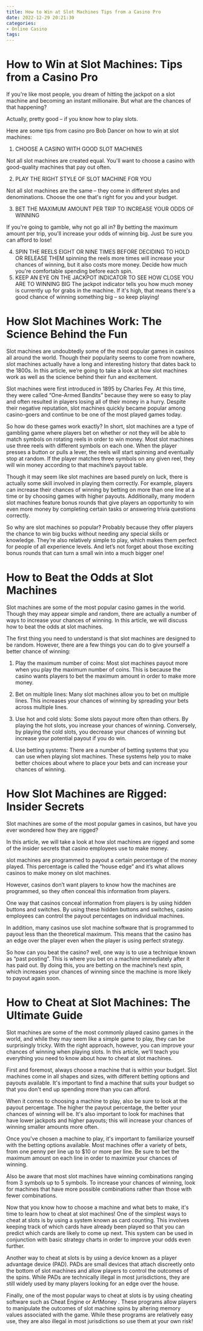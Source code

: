 ```yaml
---
title: How to Win at Slot Machines Tips from a Casino Pro
date: 2022-12-29 20:21:30
categories:
- Online Casino
tags:
---
```



#  How to Win at Slot Machines: Tips from a Casino Pro

If you're like most people, you dream of hitting the jackpot on a slot machine and becoming an instant millionaire. But what are the chances of that happening?

Actually, pretty good – if you know how to play slots.

Here are some tips from casino pro Bob Dancer on how to win at slot machines:

1. CHOOSE A CASINO WITH GOOD SLOT MACHINES

Not all slot machines are created equal. You'll want to choose a casino with good-quality machines that pay out often.

2. PLAY THE RIGHT STYLE OF SLOT MACHINE FOR YOU

Not all slot machines are the same – they come in different styles and denominations. Choose the one that's right for you and your budget.

3. BET THE MAXIMUM AMOUNT PER TRIP TO INCREASE YOUR ODDS OF WINNING

If you're going to gamble, why not go all in? By betting the maximum amount per trip, you'll increase your odds of winning big. Just be sure you can afford to lose!

4. SPIN THE REELS EIGHT OR NINE TIMES BEFORE DECIDING TO HOLD OR RELEASE THEM
 spinning the reels more times will increase your chances of winning, but it also costs more money. Decide how much you're comfortable spending before each spin.
5. KEEP AN EYE ON THE JACKPOT INDICATOR TO SEE HOW CLOSE YOU ARE TO WINNING BIG
The jackpot indicator tells you how much money is currently up for grabs in the machine. If it's high, that means there's a good chance of winning something big – so keep playing!

#  How Slot Machines Work: The Science Behind the Fun

Slot machines are undoubtedly some of the most popular games in casinos all around the world. Though their popularity seems to come from nowhere, slot machines actually have a long and interesting history that dates back to the 1800s. In this article, we’re going to take a look at how slot machines work as well as the science behind their fun and excitement.

Slot machines were first introduced in 1895 by Charles Fey. At this time, they were called “One-Armed Bandits” because they were so easy to play and often resulted in players losing all of their money in a hurry. Despite their negative reputation, slot machines quickly became popular among casino-goers and continue to be one of the most played games today.

So how do these games work exactly? In short, slot machines are a type of gambling game where players bet on whether or not they will be able to match symbols on rotating reels in order to win money. Most slot machines use three reels with different symbols on each one. When the player presses a button or pulls a lever, the reels will start spinning and eventually stop at random. If the player matches three symbols on any given reel, they will win money according to that machine’s payout table.

Though it may seem like slot machines are based purely on luck, there is actually some skill involved in playing them correctly. For example, players can increase their chances of winning by betting on more than one line at a time or by choosing games with higher payouts. Additionally, many modern slot machines feature bonus rounds that give players an opportunity to win even more money by completing certain tasks or answering trivia questions correctly.

So why are slot machines so popular? Probably because they offer players the chance to win big bucks without needing any special skills or knowledge. They’re also relatively simple to play, which makes them perfect for people of all experience levels. And let’s not forget about those exciting bonus rounds that can turn a small win into a much bigger one!

#  How to Beat the Odds at Slot Machines

Slot machines are some of the most popular casino games in the world. Though they may appear simple and random, there are actually a number of ways to increase your chances of winning. In this article, we will discuss how to beat the odds at slot machines.

The first thing you need to understand is that slot machines are designed to be random. However, there are a few things you can do to give yourself a better chance of winning:

1) Play the maximum number of coins: Most slot machines payout more when you play the maximum number of coins. This is because the casino wants players to bet the maximum amount in order to make more money.

2) Bet on multiple lines: Many slot machines allow you to bet on multiple lines. This increases your chances of winning by spreading your bets across multiple lines.

3) Use hot and cold slots: Some slots payout more often than others. By playing the hot slots, you increase your chances of winning. Conversely, by playing the cold slots, you decrease your chances of winning but increase your potential payout if you do win.

4) Use betting systems: There are a number of betting systems that you can use when playing slot machines. These systems help you to make better choices about where to place your bets and can increase your chances of winning.

#  How Slot Machines are Rigged: Insider Secrets

Slot machines are some of the most popular games in casinos, but have you ever wondered how they are rigged?

In this article, we will take a look at how slot machines are rigged and some of the insider secrets that casino employees use to make money.

 slot machines are programmed to payout a certain percentage of the money played. This percentage is called the “house edge” and it’s what allows casinos to make money on slot machines.

However, casinos don’t want players to know how the machines are programmed, so they often conceal this information from players.

One way that casinos conceal information from players is by using hidden buttons and switches. By using these hidden buttons and switches, casino employees can control the payout percentages on individual machines.

In addition, many casinos use slot machine software that is programmed to payout less than the theoretical maximum. This means that the casino has an edge over the player even when the player is using perfect strategy.

So how can you beat the casino? well, one way is to use a technique known as “past posting”. This is where you bet on a machine immediately after it has paid out. By doing this, you are betting on the machine’s next spin, which increases your chances of winning since the machine is more likely to payout again soon.

#  How to Cheat at Slot Machines: The Ultimate Guide

Slot machines are some of the most commonly played casino games in the world, and while they may seem like a simple game to play, they can be surprisingly tricky. With the right approach, however, you can improve your chances of winning when playing slots. In this article, we'll teach you everything you need to know about how to cheat at slot machines.

First and foremost, always choose a machine that is within your budget. Slot machines come in all shapes and sizes, with different betting options and payouts available. It's important to find a machine that suits your budget so that you don't end up spending more than you can afford.

When it comes to choosing a machine to play, also be sure to look at the payout percentage. The higher the payout percentage, the better your chances of winning will be. It's also important to look for machines that have lower jackpots and higher payouts; this will increase your chances of winning smaller amounts more often.

Once you've chosen a machine to play, it's important to familiarize yourself with the betting options available. Most machines offer a variety of bets, from one penny per line up to $10 or more per line. Be sure to bet the maximum amount on each line in order to maximize your chances of winning.

Also be aware that most slot machines have winning combinations ranging from 3 symbols up to 5 symbols. To increase your chances of winning, look for machines that have more possible combinations rather than those with fewer combinations.

Now that you know how to choose a machine and what bets to make, it's time to learn how to cheat at slot machines! One of the simplest ways to cheat at slots is by using a system known as card counting. This involves keeping track of which cards have already been played so that you can predict which cards are likely to come up next. This system can be used in conjunction with basic strategy charts in order to improve your odds even further.

Another way to cheat at slots is by using a device known as a player advantage device (PAD). PADs are small devices that attach discreetly onto the bottom of slot machines and allow players to control the outcomes of the spins. While PADs are technically illegal in most jurisdictions, they are still widely used by many players looking for an edge over the house.

Finally, one of the most popular ways to cheat at slots is by using cheating software such as Cheat Engine or ArtMoney . These programs allow players to manipulate the outcomes of slot machine spins by altering memory values associated with the game. While these programs are relatively easy use, they are also illegal in most jurisdictions so use them at your own risk!